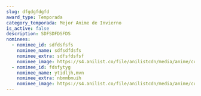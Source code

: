 ```yaml
---
slug: dfgdgfdgfd
award_type: Temporada
category_temporada: Mejor Anime de Invierno
is_active: false
description: SDFSDFDSFDS
nominees:
  - nominee_id: sdfdsfsfs
    nominee_name: sdfsdfdsfs
    nominee_extra: sdfsfdsfsf
    nominee_image: https://s4.anilist.co/file/anilistcdn/media/anime/cover/large/bx153554-hHYe9aV6Gvlv.jpg
  - nominee_id: fdsfytyg
    nominee_name: ytidljh,mvn
    nominee_extra: nbmmbmuih
    nominee_image: https://s4.anilist.co/file/anilistcdn/media/anime/cover/large/bx184989-UaWWbrRn2vWV.jpg
---
```

